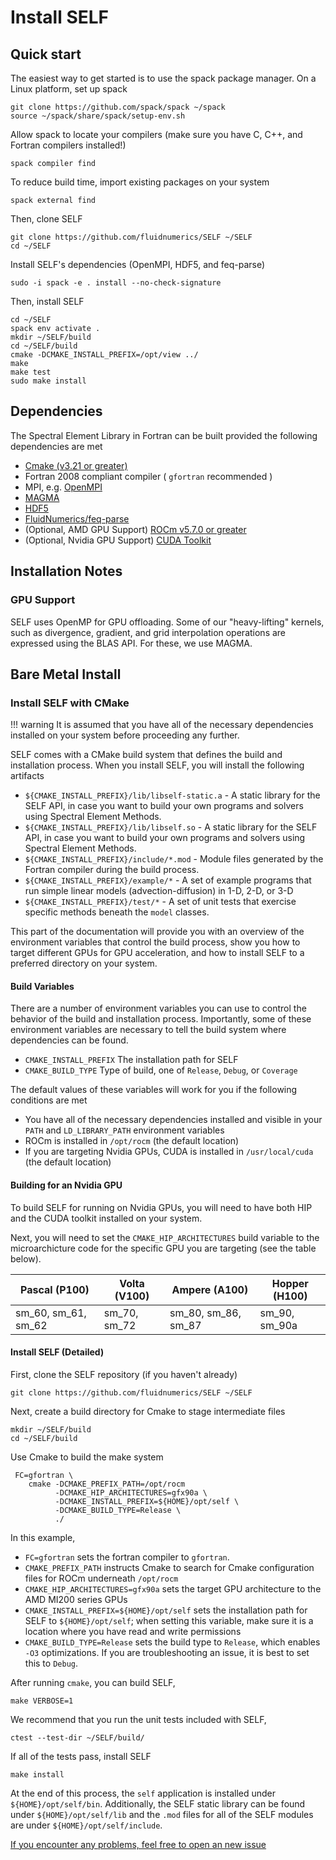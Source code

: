 # Install SELF


## Quick start
The easiest way to get started is to use the spack package manager. On a Linux platform, set up spack

```
git clone https://github.com/spack/spack ~/spack
source ~/spack/share/spack/setup-env.sh
```

Allow spack to locate your compilers (make sure you have C, C++, and Fortran compilers installed!)

```
spack compiler find
```

To reduce build time, import existing packages on your system
```
spack external find
```

Then, clone SELF
```
git clone https://github.com/fluidnumerics/SELF ~/SELF
cd ~/SELF
```

Install SELF's dependencies (OpenMPI, HDF5, and feq-parse)
```
sudo -i spack -e . install --no-check-signature
```

Then, install SELF
```
cd ~/SELF
spack env activate .
mkdir ~/SELF/build
cd ~/SELF/build
cmake -DCMAKE_INSTALL_PREFIX=/opt/view ../
make
make test
sudo make install
```



## Dependencies
The Spectral Element Library in Fortran can be built provided the following dependencies are met

* [Cmake (v3.21 or greater)](https://cmake.org/resources/)
* Fortran 2008 compliant compiler ( `gfortran` recommended )
* MPI, e.g. [OpenMPI](https://www.open-mpi.org/)
* [MAGMA](https://icl.utk.edu/magma/)
* [HDF5](https://www.hdfgroup.org/solutions/hdf5/)
* [FluidNumerics/feq-parse](https://github.com/FluidNumerics/feq-parse)
* (Optional, AMD GPU Support) [ROCm v5.7.0 or greater](https://rocm.docs.amd.com/projects/install-on-linux/en/latest/)
* (Optional, Nvidia GPU Support) [CUDA Toolkit](https://developer.nvidia.com/cuda-toolkit)


## Installation Notes

### GPU Support 
SELF uses OpenMP for GPU offloading. Some of our "heavy-lifting" kernels, such as divergence, gradient, and grid interpolation operations are expressed using the BLAS API. For these, we use MAGMA.


## Bare Metal Install

### Install SELF with CMake

!!! warning
    It is assumed that you have all of the necessary dependencies installed on your system before proceeding any further.

SELF comes with a CMake build system that defines the build and installation process. When you install SELF, you will install the following artifacts

* `${CMAKE_INSTALL_PREFIX}/lib/libself-static.a` - A static library for the SELF API, in case you want to build your own programs and solvers using Spectral Element Methods.
* `${CMAKE_INSTALL_PREFIX}/lib/libself.so` - A static library for the SELF API, in case you want to build your own programs and solvers using Spectral Element Methods.
* `${CMAKE_INSTALL_PREFIX}/include/*.mod` - Module files generated by the Fortran compiler during the build process.
* `${CMAKE_INSTALL_PREFIX}/example/*` - A set of example programs that run simple linear models (advection-diffusion) in 1-D, 2-D, or 3-D
* `${CMAKE_INSTALL_PREFIX}/test/*` - A set of unit tests that exercise specific methods beneath the `model` classes.

This part of the documentation will provide you with an overview of the environment variables that control the build process, show you how to target different GPUs for GPU acceleration, and how to install SELF to a preferred directory on your system.

#### Build Variables
There are a number of environment variables you can use to control the behavior of the build and installation process. Importantly, some of these environment variables are necessary to tell the build system where dependencies can be found.

* `CMAKE_INSTALL_PREFIX`      The installation path for SELF
* `CMAKE_BUILD_TYPE`          Type of build, one of `Release`, `Debug`, or `Coverage`

The default values of these variables will work for you if the following conditions are met
* You have all of the necessary dependencies installed and visible in your `PATH` and `LD_LIBRARY_PATH` environment variables
* ROCm is installed in `/opt/rocm` (the default location)
* If you are targeting Nvidia GPUs, CUDA is installed in `/usr/local/cuda` (the default location)

#### Building for an Nvidia GPU 
To build SELF for running on Nvidia GPUs, you will need to have both HIP and the CUDA toolkit installed on your system.

Next, you will need to set the `CMAKE_HIP_ARCHITECTURES` build variable to the microarchicture code for the specific GPU you are targeting (see the table below). 

Pascal (P100) | Volta (V100) | Ampere (A100) | Hopper (H100) |
------------- | ------------ | ------------- | ------------- |
sm_60, sm_61, sm_62 | sm_70, sm_72 | sm_80, sm_86, sm_87 | sm_90, sm_90a |


#### Install SELF (Detailed)
First, clone the SELF repository (if you haven't already)
```
git clone https://github.com/fluidnumerics/SELF ~/SELF
```

Next, create a build directory for Cmake to stage intermediate files
```
mkdir ~/SELF/build
cd ~/SELF/build
```

Use Cmake to build the make system
```
 FC=gfortran \
    cmake -DCMAKE_PREFIX_PATH=/opt/rocm
          -DCMAKE_HIP_ARCHITECTURES=gfx90a \
          -DCMAKE_INSTALL_PREFIX=${HOME}/opt/self \
          -DCMAKE_BUILD_TYPE=Release \
          ./ 
```
In this example, 
* `FC=gfortran` sets the fortran compiler to `gfortran`.
* `CMAKE_PREFIX_PATH` instructs Cmake to search for Cmake configuration files for ROCm underneath `/opt/rocm`
* `CMAKE_HIP_ARCHITECTURES=gfx90a` sets the target GPU architecture to the AMD MI200 series GPUs
* `CMAKE_INSTALL_PREFIX=${HOME}/opt/self` sets the installation path for SELF to `${HOME}/opt/self`; when setting this variable, make sure it is a location where you have read and write permissions
* `CMAKE_BUILD_TYPE=Release` sets the build type to `Release`, which enables `-O3` optimizations. If you are troubleshooting an issue, it is best to set this to `Debug`.

After running `cmake`, you can build SELF,
```
make VERBOSE=1
```

We recommend that you run the unit tests included with SELF,
```
ctest --test-dir ~/SELF/build/
```

If all of the tests pass, install SELF
```
make install
```

At the end of this process, the `self` application is installed under `${HOME}/opt/self/bin`. Additionally, the SELF static library can be found under `${HOME}/opt/self/lib` and the `.mod` files for all of the SELF modules are under `${HOME}/opt/self/include`.

[If you encounter any problems, feel free to open an new issue](https://github.com/FluidNumerics/SELF/issues/new/choose)